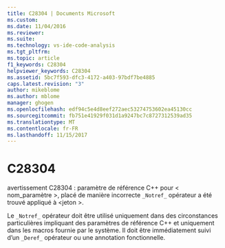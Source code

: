 ```yaml
---
title: C28304 | Documents Microsoft
ms.custom: 
ms.date: 11/04/2016
ms.reviewer: 
ms.suite: 
ms.technology: vs-ide-code-analysis
ms.tgt_pltfrm: 
ms.topic: article
f1_keywords: C28304
helpviewer_keywords: C28304
ms.assetid: 5bc7f593-dfc3-4172-a403-97bdf7be4885
caps.latest.revision: "3"
author: mikeblome
ms.author: mblome
manager: ghogen
ms.openlocfilehash: edf94c5e4d8eef272aec53274753602ea45130cc
ms.sourcegitcommit: fb751e41929f031d1a9247bc7c8727312539ad35
ms.translationtype: MT
ms.contentlocale: fr-FR
ms.lasthandoff: 11/15/2017
---
```

# <a name="c28304"></a>C28304
avertissement C28304 : paramètre de référence C++ pour < nom_paramètre >, placé de manière incorrecte `_Notref_` opérateur a été trouvé appliqué à \<jeton >.  
  
 Le `_Notref_` opérateur doit être utilisé uniquement dans des circonstances particulières impliquant des paramètres de référence C++ et uniquement dans les macros fournie par le système. Il doit être immédiatement suivi d’un `_Deref_` opérateur ou une annotation fonctionnelle.